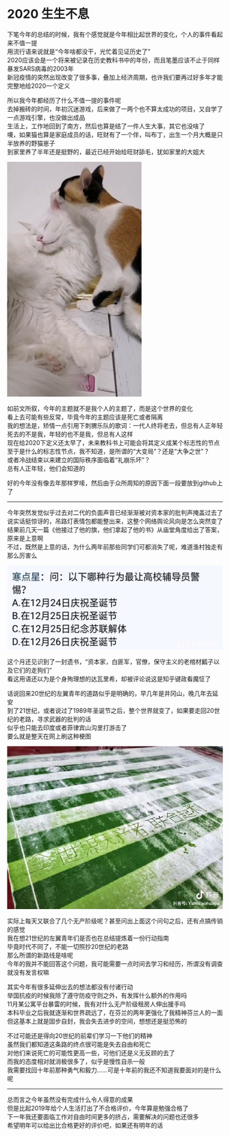 # 2020 生生不息  
  
下笔今年的总结的时候，我有个感觉就是今年相比起世界的变化，个人的事件看起来不值一提  
用流行语来说就是“今年啥都没干，光忙着见证历史了”  
2020应该会是一个将来被记录在历史教科书中的年份，而且笔墨应该不止于同样暴发SARS病毒的2003年  
新冠疫情的突然出现改变了很多事，叠加上经济周期，也许我们要再过好多年才能完整地给2020一个定义  
  
所以我今年都经历了什么不值一提的事件呢  
去掉搬砖的时间，年初沉迷游戏，后来做了一两个也不算太成功的项目，又自学了一点游戏引擎，也没做出成品  
生活上，工作地回到了南方，然后也算是结了一件人生大事，其它也没啥了  
噢，如果猫也算是家庭成员的话，旺财有了一个伴，叫布丁，出生一个月大概是只半放养的野猫崽子  
到家里养了半年还是挺野的，最近已经开始给旺财舔毛，犹如家里的大姐大  

![12_cats.jpg](../img/12_cats.jpg)  
  
如前文所叙，今年的主题就不是我个人的主题了，而是这个世界的变化  
看上去可能有些反常，毕竟今年的主题应该是死亡或者隔离  
我的想法是，矫情一点引用下刺猬乐队的歌词：一代人终将老去，但总有人正年轻  
死去的不是我，年轻的也不是我，但总有人这样  
现在给2020下定义还太早了，未来教科书上可能会将其定义成某个标志性的节点  
至于是什么的标志性节点，我不知道，是所谓的“大变局”？还是“大争之世”？  
或者冷战结束以来建立的国际秩序面临着“礼崩乐坏”？  
总有人正年轻，他们会知道的  
  
好的今年没有像去年那样罗嗦，然后由于众所周知的原因下面一段要放到github上了  
  
---  
  
今年突然发觉似乎过去对二代的负面声音已经渐渐被对资本家的批判声掩盖过去了  
说实话挺惊讶的，吊路灯表情包都能整出来，这整个网络舆论风向是怎么突然变了  
结果前几天一篇《他接过了他的旗，他们拿起了他的书》从庙堂角度给出了答案，原来是上意啊  
不过，既然是上意的话，为什么两年前那些同学们可都消失了呢，难道渔村独走有那么厉害么  
  
![12_xmas.jpg](../img/12_xmas.jpg)  
  
这个月还见识到了一封遗书，“资本家，白匪军，官僚，保守主义的老棺材瓤子以及它们的走狗们”  
看这用语还以为是个身殉理想的达瓦里希，却被评论说这是知乎键政看魔怔了  
  
话说回来20世纪的左翼青年的道路似乎是明确的，早几年是井冈山，晚几年去延安  
到了21世纪，或者说过了1989年圣诞节之后，整个世界就变了，如果要走回20世纪的老路，寻求武器的批判的话  
似乎也只能去印度或者菲律宾山沟里打游击了  
要么就是整天在网上刷这种梗图  
  
![12_snow.jpg](../img/12_snow.jpg)  
  
实际上每天又联合了几个无产阶级呢？甚至问出上面这个问句之后，还有点搞传销的感觉  
我在想21世纪的左翼青年们是否也在总结提炼着一份行动指南  
毕竟时代不同了，不能一切照抄20世纪的老路  
那么所谓的新路线是啥呢  
今年的我并不能回答这个问题，我可能需要一点时间去学习和经历，所谓没有调查就没有发言权嘛  
  
其实今年有很多延伸出去的想法都没有付诸行动  
举国抗疫的时候我除了遵守防疫守则之外，有发挥什么额外的作用吗  
11月某公寓平台暴雷的时候，我有对什么无产阶级租房人伸出援手吗  
本科毕业之后我就逐渐和世界疏远了，在芬兰的两年更强化了我精神芬兰人的一面  
但这基本上就是固步自封，我会失去进步的空间，想想还是挺恐怖的  
  
不过可能还是得向20世纪的前辈们学习一下他们的精神  
虽然我们都知道这条路的终点很可能是失去自由和死亡  
对他们来说死亡的可能性更高一些，可他们还是义无反顾的去了  
而我的态度相对就消极很多了，似乎是慢性自杀一般  
我需要找回十年前那种勇气和毅力……可是十年前的我还不知道我要面对的是什么呢  
  
---  
  
总而言之今年虽然没有完成什么令人得意的成果    
但是比起2019年给个人生活打出了不合格评价，今年算是勉强合格了  
下一年我还要面临工作对自由时间更多的挤占，需要解决的问题也还很多  
希望明年可以给出比合格更好的评价吧，如果还有明年的话  
